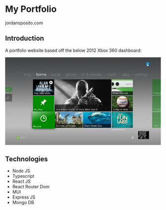 # My Portfolio

jordansposito.com

## Introduction

A portfolio website based off the below 2012 Xbox 360 dashboard:

![Screenshot 1](screenshot1.png?raw=true)

## Technologies

- Node JS
- Typescript
- React JS
- React Router Dom
- MUI
- Express JS
- Mongo DB

